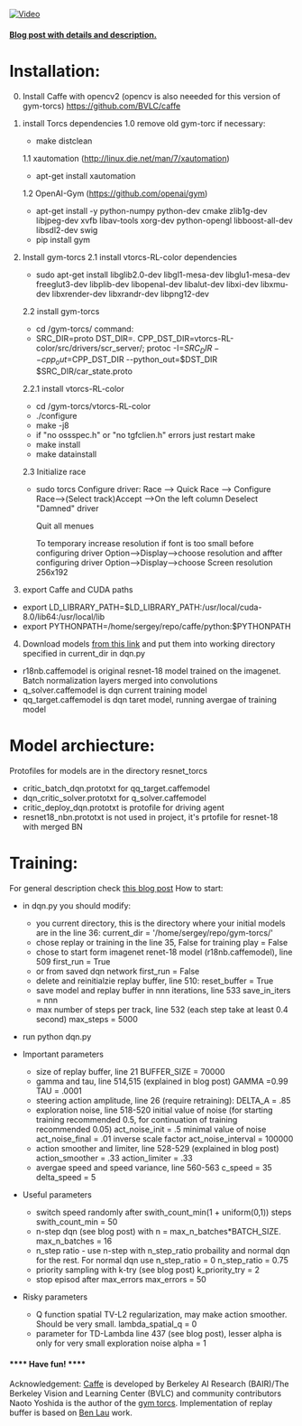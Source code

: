 [![Video](https://github.com/imagry/Gym-Torcs-DQN/blob/master/RL.PNG)](https://vimeo.com/226695106)

#### [Blog post with details and description.](http://www.imagry.co/?p=49609)

# Installation:

0. Install Caffe with opencv2 (opencv is also neeeded for this version of gym-torcs)
    https://github.com/BVLC/caffe

1. install Torcs dependencies
    1.0 remove old gym-torc if necessary: 
    * make distclean
    
    1.1 xautomation (http://linux.die.net/man/7/xautomation)
    * apt-get install xautomation
    
    1.2 OpenAI-Gym (https://github.com/openai/gym)
    
    * apt-get install -y python-numpy python-dev cmake zlib1g-dev libjpeg-dev xvfb libav-tools xorg-dev python-opengl libboost-all-dev libsdl2-dev swig
    * pip install gym

2. Install gym-torcs
    2.1 install vtorcs-RL-color dependencies
    * sudo apt-get install libglib2.0-dev  libgl1-mesa-dev libglu1-mesa-dev freeglut3-dev libplib-dev  libopenal-dev libalut-dev libxi-dev libxmu-dev libxrender-dev libxrandr-dev libpng12-dev 

    2.2 install gym-torcs
    
    * cd /gym-torcs/
command:
    * SRC_DIR=proto DST_DIR=. CPP_DST_DIR=vtorcs-RL-color/src/drivers/scr_server/; protoc -I=$SRC_DIR --cpp_out=$CPP_DST_DIR --python_out=$DST_DIR $SRC_DIR/car_state.proto          

    2.2.1 install vtorcs-RL-color

    * cd /gym-torcs/vtorcs-RL-color
    * ./configure
    * make -j8
    * if "no ossspec.h" or "no tgfclien.h" errors just restart make
    * make install
    * make datainstall

    2.3 Initialize race
    * sudo torcs
        Configure driver:
        Race --> Quick Race --> Configure Race-->(Select track)Accept
        -->On the left column Deselect "Damned" driver

        Quit all menues

        To temporary increase resolution if font is too small
        before configuring driver 
        Option-->Display-->choose resolution 
        and affter configuring driver
        Option-->Display-->choose Screen resolution 256x192 
        
3. export Caffe and CUDA paths
* export LD_LIBRARY_PATH=$LD_LIBRARY_PATH:/usr/local/cuda-8.0/lib64:/usr/local/lib
* export PYTHONPATH=/home/sergey/repo/caffe/python:$PYTHONPATH
4. Download models [from this link](https://imagry-my.sharepoint.com/personal/sergey_imagry_co/_layouts/15/guestaccess.aspx?folderid=0042e1f06f8074b83b02ac8862ade0673&authkey=AZt1NkRuRmtTh4wDz4ckso0) and put them into working directory specified in current_dir in dqn.py 
- r18nb.caffemodel is original resnet-18 model trained on the imagenet. Batch normalization layers merged into convolutions
- q_solver.caffemodel is dqn current training model
- qq_target.caffemodel is dqn taret model, running avergae of training model

# Model archiecture:

Protofiles for models are in the directory resnet_torcs
- critic_batch_dqn.prototxt for qq_target.caffemodel
- dqn_critic_solver.prototxt for q_solver.caffemodel  
- critic_deploy_dqn.prototxt is protofile for driving agent
- resnet18_nbn.prototxt is not used in project, it's prtofile for resnet-18 with merged BN


# Training:

For general description check [this blog post](http://www.imagry.co/?p=49609)
How to start:

- in dqn.py you should modify:
  - you current directory, this is the directory where your initial models are
    in the line 36:
    current_dir = '/home/sergey/repo/gym-torcs/'
  - chose replay or training in the line 35, False for training
    play = False 
   - chose to start form imagenet renet-18 model (r18nb.caffemodel), line 509
    first_run = True
   - or from saved dqn network
    first_run = False
   - delete  and reinitialzie replay buffer, line 510:
    reset_buffer = True
   - save model and replay buffer in nnn iterations, line 533
    save_in_iters = nnn
   - max number of steps per track, line 532 (each step take at least 0.4 second)
    max_steps = 5000

- run python dqn.py

- Important parameters
    - size of replay buffer, line 21
        BUFFER_SIZE = 70000
    - gamma and tau, line 514,515 (explained in blog post)
        GAMMA =0.99
        TAU = .0001
    - steering action amplitude, line 26 (require retraining):
        DELTA_A = .85
    - exploration noise, line 518-520
        initial value of noise (for starting training recommended 0.5, for continuation of training recommended 0.05)
        act_noise_init = .5
        minimal value of noise
        act_noise_final = .01
        inverse scale factor
        act_noise_interval = 100000
    - action smoother and limiter, line 528-529 (explained in blog post)
        action_smoother = .33
        action_limiter = .33
    - avergae speed and speed variance, line 560-563
        c_speed = 35
        delta_speed = 5 
- Useful parameters
    - switch speed randomly after swith_count_min(1 + uniform(0,1)) steps
        swith_count_min = 50
    - n-step dqn (see blog post) with n =  max_n_batches*BATCH_SIZE.
        max_n_batches = 16
    - n_step ratio - use n-step with n_step_ratio probaility and normal dqn for the rest.  For normal dqn use n_step_ratio = 0
        n_step_ratio = 0.75
    - priority sampling with k-try (see blog post)
        k_priority_try = 2
    - stop episod after max_errors
        max_errors = 50
- Risky parameters
    - Q function spatial TV-L2 regularization, may make action smoother. Should be very small.
        lambda_spatial_q = 0
    - parameter for TD-Lambda line 437  (see blog post), lesser alpha is only for very small exploration noise
        alpha = 1

 #### **** Have fun! ****

Acknowledgement:
[Caffe](https://github.com/BVLC/caffe) is developed by Berkeley AI Research (BAIR)/The Berkeley Vision and Learning Center (BVLC) and community contributors
Naoto Yoshida is the author of the [gym torcs](https://github.com/ugo-nama-kun/gym_torcs).
Implementation of replay buffer is based on [Ben Lau](https://yanpanlau.github.io) work.

    




